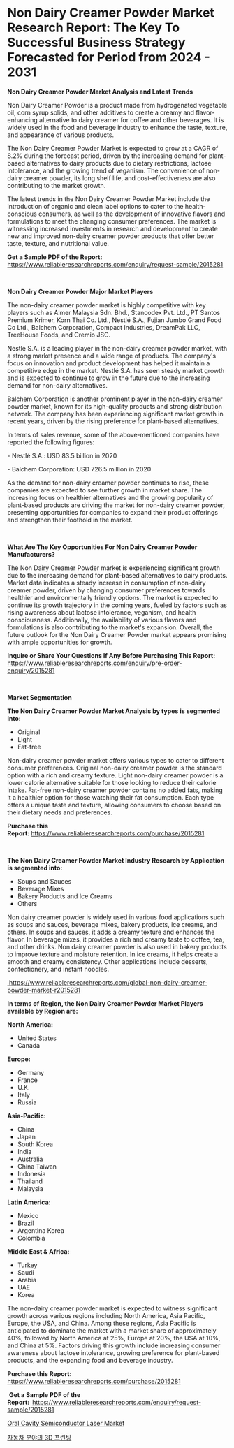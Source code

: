 <p><h1>Non Dairy Creamer Powder Market Research Report: The Key To Successful Business Strategy Forecasted for Period from 2024 - 2031</h1></p><p><strong>Non Dairy Creamer Powder Market Analysis and Latest Trends</strong></p>
<p><p>Non Dairy Creamer Powder is a product made from hydrogenated vegetable oil, corn syrup solids, and other additives to create a creamy and flavor-enhancing alternative to dairy creamer for coffee and other beverages. It is widely used in the food and beverage industry to enhance the taste, texture, and appearance of various products.</p><p>The Non Dairy Creamer Powder Market is expected to grow at a CAGR of 8.2% during the forecast period, driven by the increasing demand for plant-based alternatives to dairy products due to dietary restrictions, lactose intolerance, and the growing trend of veganism. The convenience of non-dairy creamer powder, its long shelf life, and cost-effectiveness are also contributing to the market growth.</p><p>The latest trends in the Non Dairy Creamer Powder Market include the introduction of organic and clean label options to cater to the health-conscious consumers, as well as the development of innovative flavors and formulations to meet the changing consumer preferences. The market is witnessing increased investments in research and development to create new and improved non-dairy creamer powder products that offer better taste, texture, and nutritional value.</p></p>
<p><strong>Get a Sample PDF of the Report:&nbsp;</strong> <a href="https://www.reliableresearchreports.com/enquiry/request-sample/2015281">https://www.reliableresearchreports.com/enquiry/request-sample/2015281</a></p>
<p>&nbsp;</p>
<p><strong>Non Dairy Creamer Powder Major Market Players</strong></p>
<p><p>The non-dairy creamer powder market is highly competitive with key players such as Almer Malaysia Sdn. Bhd., Stancodex Pvt. Ltd., PT Santos Premium Krimer, Korn Thai Co. Ltd., Nestlé S.A., Fujian Jumbo Grand Food Co Ltd., Balchem Corporation, Compact Industries, DreamPak LLC, TreeHouse Foods, and Cremio JSC.</p><p>Nestlé S.A. is a leading player in the non-dairy creamer powder market, with a strong market presence and a wide range of products. The company's focus on innovation and product development has helped it maintain a competitive edge in the market. Nestlé S.A. has seen steady market growth and is expected to continue to grow in the future due to the increasing demand for non-dairy alternatives.</p><p>Balchem Corporation is another prominent player in the non-dairy creamer powder market, known for its high-quality products and strong distribution network. The company has been experiencing significant market growth in recent years, driven by the rising preference for plant-based alternatives.</p><p>In terms of sales revenue, some of the above-mentioned companies have reported the following figures:</p><p>- Nestlé S.A.: USD 83.5 billion in 2020</p><p>- Balchem Corporation: USD 726.5 million in 2020</p><p>As the demand for non-dairy creamer powder continues to rise, these companies are expected to see further growth in market share. The increasing focus on healthier alternatives and the growing popularity of plant-based products are driving the market for non-dairy creamer powder, presenting opportunities for companies to expand their product offerings and strengthen their foothold in the market.</p></p>
<p>&nbsp;</p>
<p><strong>What Are The Key Opportunities For Non Dairy Creamer Powder Manufacturers?</strong></p>
<p><p>The Non Dairy Creamer Powder market is experiencing significant growth due to the increasing demand for plant-based alternatives to dairy products. Market data indicates a steady increase in consumption of non-dairy creamer powder, driven by changing consumer preferences towards healthier and environmentally friendly options. The market is expected to continue its growth trajectory in the coming years, fueled by factors such as rising awareness about lactose intolerance, veganism, and health consciousness. Additionally, the availability of various flavors and formulations is also contributing to the market's expansion. Overall, the future outlook for the Non Dairy Creamer Powder market appears promising with ample opportunities for growth.</p></p>
<p><strong>Inquire or Share Your Questions If Any Before Purchasing This Report:</strong> <a href="https://www.reliableresearchreports.com/enquiry/pre-order-enquiry/2015281">https://www.reliableresearchreports.com/enquiry/pre-order-enquiry/2015281</a></p>
<p>&nbsp;</p>
<p><strong>Market Segmentation</strong></p>
<p><strong>The Non Dairy Creamer Powder Market Analysis by types is segmented into:</strong></p>
<p><ul><li>Original</li><li>Light</li><li>Fat-free</li></ul></p>
<p><p>Non-dairy creamer powder market offers various types to cater to different consumer preferences. Original non-dairy creamer powder is the standard option with a rich and creamy texture. Light non-dairy creamer powder is a lower calorie alternative suitable for those looking to reduce their calorie intake. Fat-free non-dairy creamer powder contains no added fats, making it a healthier option for those watching their fat consumption. Each type offers a unique taste and texture, allowing consumers to choose based on their dietary needs and preferences.</p></p>
<p><strong>Purchase this Report:&nbsp;</strong><a href="https://www.reliableresearchreports.com/purchase/2015281">https://www.reliableresearchreports.com/purchase/2015281</a></p>
<p>&nbsp;</p>
<p><strong>The Non Dairy Creamer Powder Market Industry Research by Application is segmented into:</strong></p>
<p><ul><li>Soups and Sauces</li><li>Beverage Mixes</li><li>Bakery Products and Ice Creams</li><li>Others</li></ul></p>
<p><p>Non dairy creamer powder is widely used in various food applications such as soups and sauces, beverage mixes, bakery products, ice creams, and others. In soups and sauces, it adds a creamy texture and enhances the flavor. In beverage mixes, it provides a rich and creamy taste to coffee, tea, and other drinks. Non dairy creamer powder is also used in bakery products to improve texture and moisture retention. In ice creams, it helps create a smooth and creamy consistency. Other applications include desserts, confectionery, and instant noodles.</p></p>
<p><a href="https://www.reliableresearchreports.com/global-non-dairy-creamer-powder-market-r2015281">&nbsp;https://www.reliableresearchreports.com/global-non-dairy-creamer-powder-market-r2015281</a></p>
<p><strong>In terms of Region, the Non Dairy Creamer Powder Market Players available by Region are:</strong></p>
<p>
    <p> <strong> North America: </strong>
        <ul>
            <li>United States</li>
            <li>Canada</li>
        </ul>
        </p> 
    <p> <strong> Europe: </strong>
        <ul>
            <li>Germany</li>
            <li>France</li>
            <li>U.K.</li>
            <li>Italy</li>
            <li>Russia</li>
        </ul>
        </p> 
    <p> <strong> Asia-Pacific: </strong>
        <ul>
            <li>China</li>
            <li>Japan</li>
            <li>South Korea</li>
            <li>India</li>
            <li>Australia</li>
            <li>China Taiwan</li>
            <li>Indonesia</li>
            <li>Thailand</li>
            <li>Malaysia</li>
        </ul>
        </p> 
    <p> <strong> Latin America: </strong>
        <ul>
            <li>Mexico</li>
            <li>Brazil</li>
            <li>Argentina Korea</li>
            <li>Colombia</li>
        </ul>
        </p> 
    <p> <strong> Middle East & Africa: </strong>
        <ul>
            <li>Turkey</li>
            <li>Saudi</li>
            <li>Arabia</li>
            <li>UAE</li>
            <li>Korea</li>
        </ul>
    </p>
    </p>
<p><p>The non-dairy creamer powder market is expected to witness significant growth across various regions including North America, Asia Pacific, Europe, the USA, and China. Among these regions, Asia Pacific is anticipated to dominate the market with a market share of approximately 40%, followed by North America at 25%, Europe at 20%, the USA at 10%, and China at 5%. Factors driving this growth include increasing consumer awareness about lactose intolerance, growing preference for plant-based products, and the expanding food and beverage industry.</p></p>
<p><strong>Purchase this Report: </strong><a href="https://www.reliableresearchreports.com/purchase/2015281">https://www.reliableresearchreports.com/purchase/2015281</a></p>
<p>&nbsp;<strong>Get a Sample PDF of the Report:&nbsp;&nbsp;</strong><a href="https://www.reliableresearchreports.com/enquiry/request-sample/2015281">https://www.reliableresearchreports.com/enquiry/request-sample/2015281</a></p>
<p><strong></strong></p>
<p><p><a href="https://issuu.com/reportprime-2/docs/oral-cavity-semiconductor-laser-market-size-2030.p">Oral Cavity Semiconductor Laser Market</a></p><p><a href="https://github.com/xvz497517413/Market-Research-Report-List-1/blob/main/652173717359.md">자동차 분야의 3D 프린팅</a></p></p>